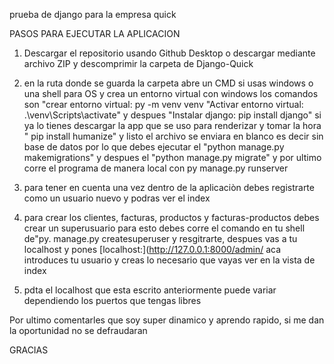 prueba de django para la empresa quick

PASOS PARA EJECUTAR LA APLICACION

1. Descargar el repositorio usando Github Desktop o descargar mediante archivo ZIP y descomprimir la carpeta de Django-Quick

2. en la ruta donde se guarda la carpeta abre un CMD si usas windows o una shell para OS y crea un entorno virtual con windows los comandos son "crear entorno virtual: py -m venv venv "Activar entorno virtual: .\venv\Scripts\activate" y despues "Instalar django: pip install django" si ya lo tienes descargar la app que se uso para renderizar y tomar la hora " pip install humanize" y listo el archivo se enviara en blanco es decir sin base de datos por lo que debes ejecutar el "python manage.py makemigrations" y despues el "python manage.py migrate" y por ultimo corre el programa de manera local con py manage.py runserver

3. para tener en cuenta una vez dentro de la aplicaciòn debes registrarte como un usuario nuevo y podras ver el index

4. para crear los clientes, facturas, productos y facturas-productos debes crear un superusuario para esto debes corre el comando en tu shell de"py. manage.py createsuperuser y resgitrarte, despues vas a tu localhost y pones [localhost:](http://127.0.0.1:8000/admin/ aca introduces tu usuario y creas lo necesario que vayas ver en la vista de index

5. pdta el localhost que esta escrito anteriormente puede variar dependiendo los puertos que tengas libres

Por ultimo comentarles que soy super dinamico y aprendo rapido, si me dan la oportunidad no se defraudaran

GRACIAS
